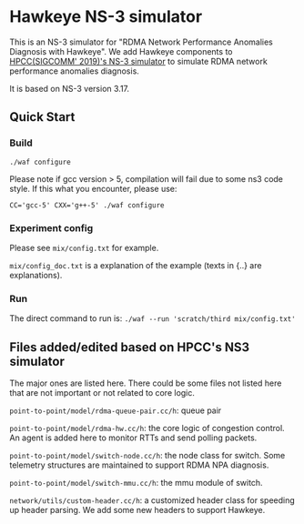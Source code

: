 # Hawkeye NS-3 simulator

This is an NS-3 simulator for "RDMA Network Performance Anomalies Diagnosis with Hawkeye". We add Hawkeye components to [HPCC(SIGCOMM' 2019)'s NS-3 simulator](https://github.com/alibaba-edu/High-Precision-Congestion-Control) to simulate RDMA network performance anomalies diagnosis.

It is based on NS-3 version 3.17.

## Quick Start

### Build
`./waf configure`

Please note if gcc version > 5, compilation will fail due to some ns3 code style.  If this what you encounter, please use:

`CC='gcc-5' CXX='g++-5' ./waf configure`

### Experiment config
Please see `mix/config.txt` for example. 

`mix/config_doc.txt` is a explanation of the example (texts in {..} are explanations).

### Run
The direct command to run is:
`./waf --run 'scratch/third mix/config.txt'`

## Files added/edited based on HPCC's NS3 simulator
The major ones are listed here. There could be some files not listed here that are not important or not related to core logic.

`point-to-point/model/rdma-queue-pair.cc/h`: queue pair

`point-to-point/model/rdma-hw.cc/h`: the core logic of congestion control. An agent is added here to monitor RTTs and send polling packets.

`point-to-point/model/switch-node.cc/h`: the node class for switch. Some telemetry structures are maintained to support RDMA NPA diagnosis.

`point-to-point/model/switch-mmu.cc/h`: the mmu module of switch.

`network/utils/custom-header.cc/h`: a customized header class for speeding up header parsing. We add some new headers to support Hawkeye.


